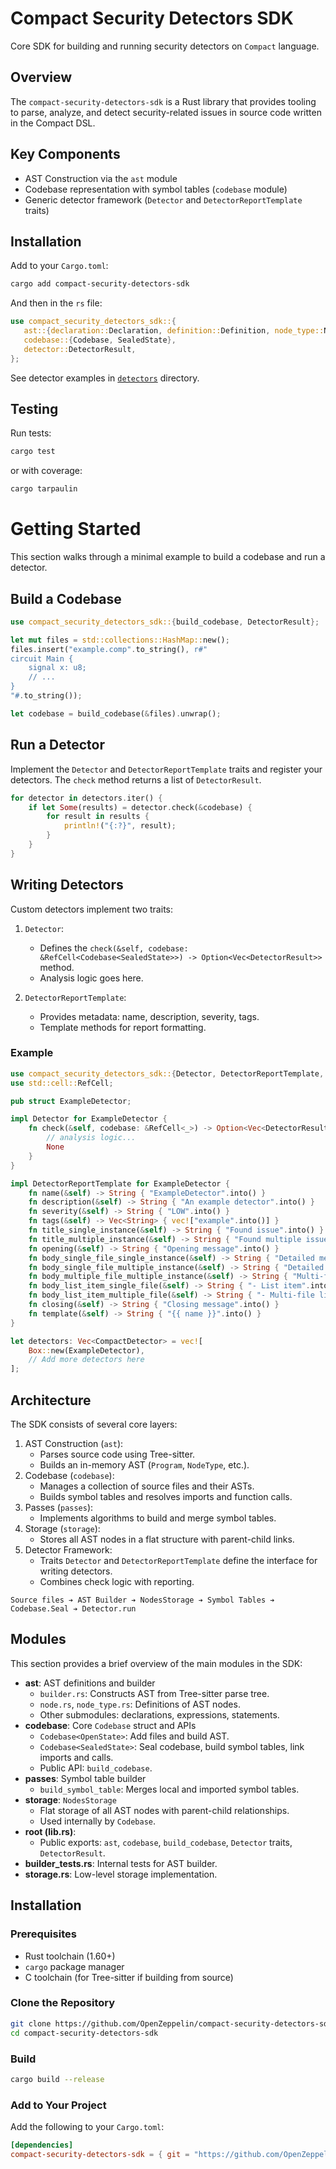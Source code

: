  # Compact Security Detectors SDK

 Core SDK for building and running security detectors on `Compact` language.

 ## Overview

The `compact-security-detectors-sdk` is a Rust library that provides tooling to parse, analyze, and detect security-related issues in source code written in the Compact DSL.

## Key Components

- AST Construction via the `ast` module
- Codebase representation with symbol tables (`codebase` module)
- Generic detector framework (`Detector` and `DetectorReportTemplate` traits)

 ## Installation

 Add to your `Cargo.toml`:
 ```sh
 cargo add compact-security-detectors-sdk
 ```

And then in the `rs` file:
 ```rust
use compact_security_detectors_sdk::{
    ast::{declaration::Declaration, definition::Definition, node_type::NodeType},
    codebase::{Codebase, SealedState},
    detector::DetectorResult,
};
 ```

 See detector examples in [`detectors`](../detectors/docs/index.md) directory.

 ## Testing

 Run tests:
 ```sh
 cargo test
 ```

 or with coverage:
 ```sh
 cargo tarpaulin
 ```

# Getting Started

This section walks through a minimal example to build a codebase and run a detector.

## Build a Codebase

```rust
use compact_security_detectors_sdk::{build_codebase, DetectorResult};

let mut files = std::collections::HashMap::new();
files.insert("example.comp".to_string(), r#"
circuit Main {
    signal x: u8;
    // ...
}
"#.to_string());

let codebase = build_codebase(&files).unwrap();
```

## Run a Detector

Implement the `Detector` and `DetectorReportTemplate` traits and register your detectors. The `check` method returns a list of `DetectorResult`.

```rust
for detector in detectors.iter() {
    if let Some(results) = detector.check(&codebase) {
        for result in results {
            println!("{:?}", result);
        }
    }
}
```

## Writing Detectors

Custom detectors implement two traits:

1. `Detector`:
   - Defines the `check(&self, codebase: &RefCell<Codebase<SealedState>>) -> Option<Vec<DetectorResult>>` method.
   - Analysis logic goes here.

2. `DetectorReportTemplate`:
   - Provides metadata: name, description, severity, tags.
   - Template methods for report formatting.

### Example

```rust
use compact_security_detectors_sdk::{Detector, DetectorReportTemplate, DetectorResult};
use std::cell::RefCell;

pub struct ExampleDetector;

impl Detector for ExampleDetector {
    fn check(&self, codebase: &RefCell<_>) -> Option<Vec<DetectorResult>> {
        // analysis logic...
        None
    }
}

impl DetectorReportTemplate for ExampleDetector {
    fn name(&self) -> String { "ExampleDetector".into() }
    fn description(&self) -> String { "An example detector".into() }
    fn severity(&self) -> String { "LOW".into() }
    fn tags(&self) -> Vec<String> { vec!["example".into()] }
    fn title_single_instance(&self) -> String { "Found issue".into() }
    fn title_multiple_instance(&self) -> String { "Found multiple issues".into() }
    fn opening(&self) -> String { "Opening message".into() }
    fn body_single_file_single_instance(&self) -> String { "Detailed message".into() }
    fn body_single_file_multiple_instance(&self) -> String { "Detailed multiple message".into() }
    fn body_multiple_file_multiple_instance(&self) -> String { "Multi-file message".into() }
    fn body_list_item_single_file(&self) -> String { "- List item".into() }
    fn body_list_item_multiple_file(&self) -> String { "- Multi-file list item".into() }
    fn closing(&self) -> String { "Closing message".into() }
    fn template(&self) -> String { "{{ name }}".into() }
}

let detectors: Vec<CompactDetector> = vec![
    Box::new(ExampleDetector),
    // Add more detectors here
];
```

## Architecture

The SDK consists of several core layers:

1. AST Construction (`ast`):
   - Parses source code using Tree-sitter.
   - Builds an in-memory AST (`Program`, `NodeType`, etc.).
2. Codebase (`codebase`):
   - Manages a collection of source files and their ASTs.
   - Builds symbol tables and resolves imports and function calls.
3. Passes (`passes`):
   - Implements algorithms to build and merge symbol tables.
4. Storage (`storage`):
   - Stores all AST nodes in a flat structure with parent-child links.
5. Detector Framework:
   - Traits `Detector` and `DetectorReportTemplate` define the interface for writing detectors.
   - Combines check logic with reporting.

```text
Source files ➔ AST Builder ➔ NodesStorage ➔ Symbol Tables ➔ Codebase.Seal ➔ Detector.run
```

## Modules

This section provides a brief overview of the main modules in the SDK:

- **ast**: AST definitions and builder
  - `builder.rs`: Constructs AST from Tree-sitter parse tree.
  - `node.rs`, `node_type.rs`: Definitions of AST nodes.
  - Other submodules: declarations, expressions, statements.
- **codebase**: Core `Codebase` struct and APIs
  - `Codebase<OpenState>`: Add files and build AST.
  - `Codebase<SealedState>`: Seal codebase, build symbol tables, link imports and calls.
  - Public API: `build_codebase`.
- **passes**: Symbol table builder
  - `build_symbol_table`: Merges local and imported symbol tables.
- **storage**: `NodesStorage`
  - Flat storage of all AST nodes with parent-child relationships.
  - Used internally by `Codebase`.
- **root (lib.rs)**:
  - Public exports: `ast`, `codebase`, `build_codebase`, `Detector` traits, `DetectorResult`.
- **builder_tests.rs**: Internal tests for AST builder.
- **storage.rs**: Low-level storage implementation.

## Installation

### Prerequisites

- Rust toolchain (1.60+)
- `cargo` package manager
- C toolchain (for Tree-sitter if building from source)

### Clone the Repository

```bash
git clone https://github.com/OpenZeppelin/compact-security-detectors-sdk.git
cd compact-security-detectors-sdk
```

### Build

```bash
cargo build --release
```

### Add to Your Project

Add the following to your `Cargo.toml`:

```toml
[dependencies]
compact-security-detectors-sdk = { git = "https://github.com/OpenZeppelin/compact-security-detectors-sdk.git" }
```
